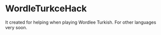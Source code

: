 # WordleTurkceHack
It created for helping when playing Wordlee Turkish. For other languages very soon.
